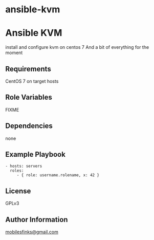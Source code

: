 # ansible-kvm

Ansible KVM
=========

install and configure kvm on centos 7
And a bit of everything for the moment

Requirements
------------

CentOS 7 on target hosts

Role Variables
--------------

FIXME

Dependencies
------------

none

Example Playbook
----------------
    - hosts: servers
      roles:
         - { role: username.rolename, x: 42 }

License
-------

GPLv3

Author Information
------------------
mobilesfinks@gmail.com
